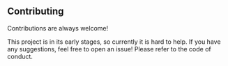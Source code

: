 ## Contributing

Contributions are always welcome!

This project is in its early stages, so currently it is hard to help. If you have any suggestions, feel free to open an issue! Please refer to the code of conduct.
